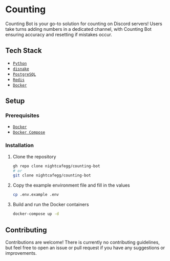 # Counting

Counting Bot is your go-to solution for counting on Discord servers! Users take turns adding numbers in a dedicated channel, with Counting Bot ensuring accuracy and resetting if mistakes occur.

## Tech Stack

- [`Python`](https://www.python.org/)
- [`disnake`](https://disnake.dev/)
- [`PostgreSQL`](https://www.postgresql.org/)
- [`Redis`](https://redis.io/)
- [`Docker`](https://www.docker.com/)

## Setup

### Prerequisites

- [`Docker`](https://www.docker.com/)
- [`Docker Compose`](https://docs.docker.com/compose/)

### Installation

1. Clone the repository
    ```sh
    gh repo clone nightcafegg/counting-bot
    # or
    git clone nightcafegg/counting-bot
    ```

2. Copy the example environment file and fill in the values
    ```sh
    cp .env.example .env
    ```

3. Build and run the Docker containers
    ```sh
    docker-compose up -d
    ```

## Contributing

Contributions are welcome! There is currently no contributing guidelines, but feel free to open an issue or pull request if you have any suggestions or improvements.
